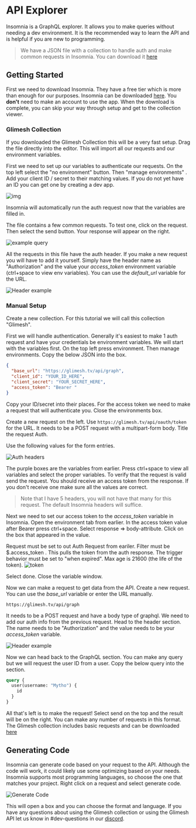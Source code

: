 # API Explorer

Insomnia is a GraphQL explorer. It allows you to make queries without needing a dev environment. It is the recommended way to learn the API and is helpful if you are new to programming.

> We have a JSON file with a collection to handle auth and make common requests in Insomnia. You can download it [here](https://github.com/Glimesh/api-docs/tree/master/static/GlimeshCollection.json)


## Getting Started

First we need to download Insomnia. They have a free tier which is more than enough for our purposes. Insomnia can be downloaded [here](https://insomnia.rest/download). You **don't** need to make an account to use the app. When the download is complete, you can skip your way through setup and get to the collection viewer.

### Glimesh Collection

If you downloaded the Glimesh Collection this will be a very fast setup. Drag the file directly into the editor. This will import all our requests and our environment variables.

First we need to set up our variables to authenticate our requests. On the top left select the "no environment" button. Then "manage environments" . Add your client ID / secret to their matching values. If you do not yet have an ID you can get one by creating a dev app.

![img](https://i.imgur.com/iwfuVTa.png)

Insomnia will automatically run the auth request now that the variables are filled in.

The file contains a few common requests. To test one, click on the request. Then select the send button. Your response will appear on the right.

![example query](https://i.imgur.com/gM3Mi8f.png)


All the requests in this file have the auth header. If you make a new request you will have to add it yourself. Simply have the header name  as "Authorization" and the value your *access_token* environment variable (ctrl+space to view env variables). You can use the *default_url* variable for the URL.

![Header example](https://i.imgur.com/PoJqnn7.png)


### Manual Setup

Create a new collection. For this tutorial we will call this collection "Glimesh".

First we will handle authentication. Generally it's easiest to make 1 auth request and have your credentials be environment variables. We will start with the variables first. On the top left press environment. Then manage environments. Copy the below JSON into the box.

```json
{
  "base_url": "https://glimesh.tv/api/graph",
  "client_id": "YOUR_ID_HERE",
  "client_secret": "YOUR_SECRET_HERE",
  "access_token": "Bearer "
}
```
Copy your ID/secret into their places. For the access token we need to make a request that will authenticate you. Close the environments box.

Create a new request on the left. Use `https://glimesh.tv/api/oauth/token` for the URL. It needs to be a POST request with a multipart-form body. Title the request Auth.

Use the following values for the form entries.

![Auth headers](https://i.imgur.com/LlD0k1V.png)

The purple boxes are the variables from earlier. Press ctrl+space to view all variables and select the proper variables. To verify that the request is valid send the request. You should receive an access token from the response. If you don't receive one make sure all the values are correct.

> Note that I have 5 headers, you will not have that many for this request. The default Insomnia headers will suffice.

Next we need to set our access token to the *access_token* variable in Insomnia. Open the environment tab from earlier. In the access token value after Bearer press ctrl+space. Select response => body-attribute. Click on the box that appeared in the value.

Request must be set to out Auth Request from eariler. Filter must be $.access_token . This pulls the token from the auth response. The trigger behavior must be set to "when expired". Max age is 21600 (the life of the token).
![token](https://i.imgur.com/Q4niJEK.png)

 Select done. Close the variable window.

Now we can make a request to get data from the API. Create a new request. You can use the *base_url* variable or enter the URL manually.

 `https://glimesh.tv/api/graph`

It needs to be a POST request and have a body type of graphql. We need to add our auth info from the previous request. Head to the header section. The name needs to be "Authorization" and the value needs to be your *access_token* variable.

![Header example](https://i.imgur.com/PoJqnn7.png)

Now we can head back to the GraphQL section. You can make any query but we will request the user ID from a user. Copy the below query into the section.

```graphql
query {
  user(username: "Mytho") {
    id
  }
}
```

All that's left is to make the request! Select send on the top and the result will be on the right. You can make any number of requests in this format. The Glimesh collection includes basic requests and can be downloaded [here](https://github.com/Glimesh/api-docs/tree/master/static/GlimeshCollection.json)


## Generating Code

Insomnia can generate code based on your request to the API. Although the code will work, it could likely use some optimizing based on your needs. Insomnia supports most programming languages, so choose the one that matches your project. Right click on a request and select generate code.

![Generate Code](https://i.imgur.com/7FCxpAs.png)

This will open a box and you can choose the format and language. If you have any questions about using the Glimesh collection or using the Glimesh API let us know in #dev-questions in our [discord](https://discord.gg/Glimesh).

